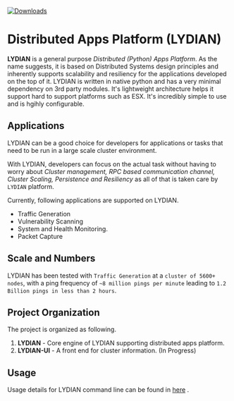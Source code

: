 [![Downloads](https://pepy.tech/badge/lydian)](https://pepy.tech/project/lydian)

# Distributed Apps Platform (LYDIAN)


**LYDIAN** is a general purpose *Distributed (Python) Apps Platform*. As the name suggests, it is based on Distributed Systems design principles and inherently supports  scalability and resiliency for the applications developed on the top of it. LYDIAN is written in native python and has a very minimal dependency on 3rd party modules. It's lightweight architecture helps it support hard to support platforms such as ESX. It's incredibly simple to use and is hgihly configurable.

Applications
------------

LYDIAN can be a good choice for developers for applications or tasks that need to be run in a large scale cluster environment. 

With LYDIAN, developers can focus on the actual task without having to worry about *Cluster management, RPC based communication channel, Cluster Scaling, Persistence and Resiliency* as all of that is taken care by `LYDIAN` platform.

Currently, following applications are supported on LYDIAN.

- Traffic Generation
- Vulnerability Scanning
- System and Health Monitoring.
- Packet Capture

Scale and Numbers
------------

LYDIAN has been tested with `Traffic Generation` at a `cluster of 5600+ nodes`, with a ping frequency of `~8 million pings per minute` leading to `1.2 Billion pings in less than 2 hours`.


Project Organization
------------

The project is organized as following. 

1. **LYDIAN** - Core engine of LYDIAN supporting distributed apps platform. 
2. **LYDIAN-UI** - A front end for cluster information. (In Progress)


Usage
------------

Usage details for LYDIAN command line can be found in [here](./LYDIAN/README.md) .
